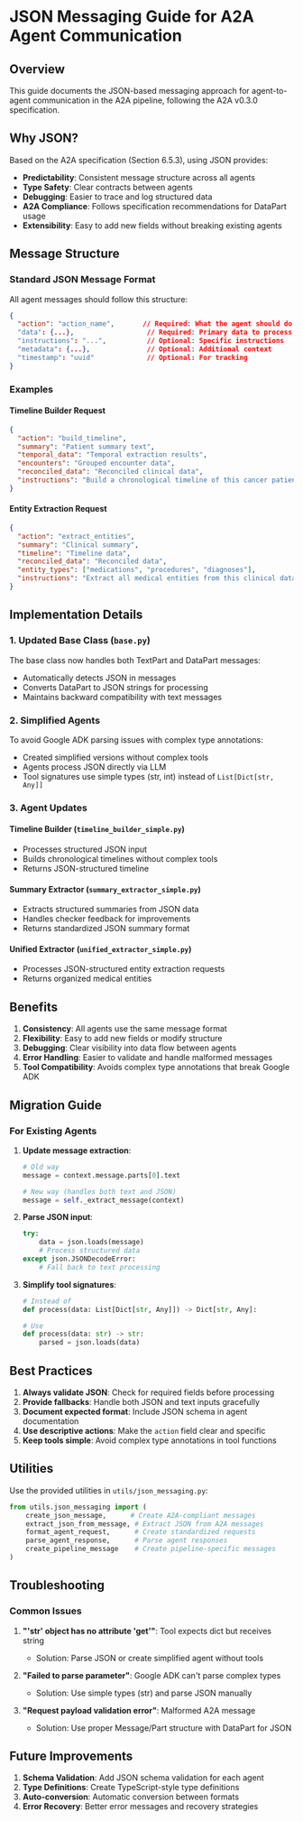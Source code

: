 # JSON Messaging Guide for A2A Agent Communication

## Overview

This guide documents the JSON-based messaging approach for agent-to-agent communication in the A2A pipeline, following the A2A v0.3.0 specification.

## Why JSON?

Based on the A2A specification (Section 6.5.3), using JSON provides:
- **Predictability**: Consistent message structure across all agents
- **Type Safety**: Clear contracts between agents  
- **Debugging**: Easier to trace and log structured data
- **A2A Compliance**: Follows specification recommendations for DataPart usage
- **Extensibility**: Easy to add new fields without breaking existing agents

## Message Structure

### Standard JSON Message Format

All agent messages should follow this structure:

```json
{
  "action": "action_name",       // Required: What the agent should do
  "data": {...},                  // Required: Primary data to process
  "instructions": "...",          // Optional: Specific instructions
  "metadata": {...},              // Optional: Additional context
  "timestamp": "uuid"             // Optional: For tracking
}
```

### Examples

#### Timeline Builder Request
```json
{
  "action": "build_timeline",
  "summary": "Patient summary text",
  "temporal_data": "Temporal extraction results",
  "encounters": "Grouped encounter data",
  "reconciled_data": "Reconciled clinical data",
  "instructions": "Build a chronological timeline of this cancer patient's journey"
}
```

#### Entity Extraction Request
```json
{
  "action": "extract_entities",
  "summary": "Clinical summary",
  "timeline": "Timeline data",
  "reconciled_data": "Reconciled data",
  "entity_types": ["medications", "procedures", "diagnoses"],
  "instructions": "Extract all medical entities from this clinical data"
}
```

## Implementation Details

### 1. Updated Base Class (`base.py`)

The base class now handles both TextPart and DataPart messages:
- Automatically detects JSON in messages
- Converts DataPart to JSON strings for processing
- Maintains backward compatibility with text messages

### 2. Simplified Agents

To avoid Google ADK parsing issues with complex type annotations:
- Created simplified versions without complex tools
- Agents process JSON directly via LLM
- Tool signatures use simple types (str, int) instead of `List[Dict[str, Any]]`

### 3. Agent Updates

#### Timeline Builder (`timeline_builder_simple.py`)
- Processes structured JSON input
- Builds chronological timelines without complex tools
- Returns JSON-structured timeline

#### Summary Extractor (`summary_extractor_simple.py`)
- Extracts structured summaries from JSON data
- Handles checker feedback for improvements
- Returns standardized JSON summary format

#### Unified Extractor (`unified_extractor_simple.py`)
- Processes JSON-structured entity extraction requests
- Returns organized medical entities

## Benefits

1. **Consistency**: All agents use the same message format
2. **Flexibility**: Easy to add new fields or modify structure
3. **Debugging**: Clear visibility into data flow between agents
4. **Error Handling**: Easier to validate and handle malformed messages
5. **Tool Compatibility**: Avoids complex type annotations that break Google ADK

## Migration Guide

### For Existing Agents

1. **Update message extraction**:
   ```python
   # Old way
   message = context.message.parts[0].text
   
   # New way (handles both text and JSON)
   message = self._extract_message(context)
   ```

2. **Parse JSON input**:
   ```python
   try:
       data = json.loads(message)
       # Process structured data
   except json.JSONDecodeError:
       # Fall back to text processing
   ```

3. **Simplify tool signatures**:
   ```python
   # Instead of
   def process(data: List[Dict[str, Any]]) -> Dict[str, Any]:
   
   # Use
   def process(data: str) -> str:
       parsed = json.loads(data)
   ```

## Best Practices

1. **Always validate JSON**: Check for required fields before processing
2. **Provide fallbacks**: Handle both JSON and text inputs gracefully
3. **Document expected format**: Include JSON schema in agent documentation
4. **Use descriptive actions**: Make the `action` field clear and specific
5. **Keep tools simple**: Avoid complex type annotations in tool functions

## Utilities

Use the provided utilities in `utils/json_messaging.py`:

```python
from utils.json_messaging import (
    create_json_message,      # Create A2A-compliant messages
    extract_json_from_message, # Extract JSON from A2A messages
    format_agent_request,      # Create standardized requests
    parse_agent_response,      # Parse agent responses
    create_pipeline_message    # Create pipeline-specific messages
)
```

## Troubleshooting

### Common Issues

1. **"'str' object has no attribute 'get'"**: Tool expects dict but receives string
   - Solution: Parse JSON or create simplified agent without tools

2. **"Failed to parse parameter"**: Google ADK can't parse complex types
   - Solution: Use simple types (str) and parse JSON manually

3. **"Request payload validation error"**: Malformed A2A message
   - Solution: Use proper Message/Part structure with DataPart for JSON

## Future Improvements

1. **Schema Validation**: Add JSON schema validation for each agent
2. **Type Definitions**: Create TypeScript-style type definitions
3. **Auto-conversion**: Automatic conversion between formats
4. **Error Recovery**: Better error messages and recovery strategies
